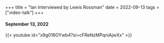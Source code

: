 +++
title = "Ian Interviewed by Lewis Rossman"
date = 2022-09-13
tags = ["video-talk"]
+++

#### September 13, 2022

{{< youtube id="x9g018OYwb4?si=cFReNzMPqniAjwXx" >}}
